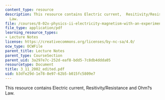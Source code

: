 ```yaml
---
content_type: resource
description: This resource contains Electric current,  Resitivity/Resistance and Ohm?s
  Law.
file: /courses/8-02x-physics-ii-electricity-magnetism-with-an-experimental-focus-spring-2005/b3dfe29d1e788e9762b5b015fc5809e7_3_11_2002_edited.pdf
file_type: application/pdf
learning_resource_types:
- Lecture Notes
license: https://creativecommons.org/licenses/by-nc-sa/4.0/
ocw_type: OCWFile
parent_title: Lecture Notes
parent_type: CourseSection
parent_uid: 3a297e7c-252d-eaf8-bdd5-7c8db4ddda05
resourcetype: Document
title: 3_11_2002_edited.pdf
uid: b3dfe29d-1e78-8e97-62b5-b015fc5809e7
---
```

This resource contains Electric current,  Resitivity/Resistance and Ohm?s Law.